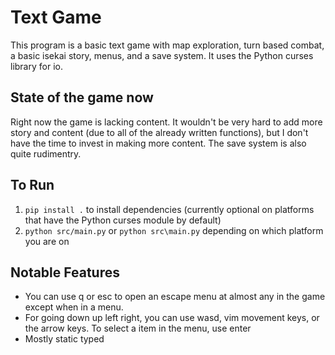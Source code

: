 # Text Game

This program is a basic text game with map exploration, turn based combat, a basic isekai story, menus, and a save system. It uses the Python curses library for io. 

## State of the game now

Right now the game is lacking content. It wouldn't be very hard to add more story and content (due to all of the already written functions), but I don't have the time to invest in making more content. The save system is also quite rudimentry.

## To Run

1. `pip install .` to install dependencies (currently optional on platforms that have the Python curses module by default)
2. `python src/main.py` or `python src\main.py` depending on which platform you are on

## Notable Features

- You can use q or esc to open an escape menu at almost any in the game except when in a menu.
- For going down up left right, you can use wasd, vim movement keys, or the arrow keys. To select a item in the menu, use enter
- Mostly static typed
